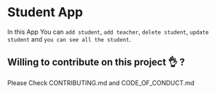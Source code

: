 # Student App
In this App You can `add student`, `add teacher`, `delete student`, `update student` and `you can see all the student`.

## Willing to contribute on this project 👌 ?

Please Check CONTRIBUTING.md and CODE_OF_CONDUCT.md